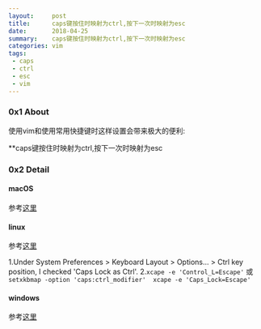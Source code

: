 ```yaml
---
layout:     post
title:      caps键按住时映射为ctrl,按下一次时映射为esc
date:       2018-04-25
summary:    caps键按住时映射为ctrl,按下一次时映射为esc
categories: vim
tags:
 - caps
 - ctrl
 - esc
 - vim
---
```


### 0x1 About

使用vim和使用常用快捷键时这样设置会带来极大的便利:

**caps键按住时映射为ctrl,按下一次时映射为esc

### 0x2 Detail

#### macOS

参考[这里][1]

#### linux

参考[这里][2]

1.Under System Preferences > Keyboard Layout > Options... > Ctrl key position, I checked 'Caps Lock as Ctrl'.
2.`xcape -e 'Control_L=Escape'`
或
`setxkbmap -option 'caps:ctrl_modifier'  xcape -e 'Caps_Lock=Escape'`

#### windows

参考[这里][3]

[1]: http://3xp10it.cc/linux/2017/03/11/%E5%AE%89%E8%A3%85macOS-sierra%E8%A6%81%E5%81%9A%E7%9A%84%E4%BA%8B/
[2]: https://askubuntu.com/questions/177824/remapping-caps-lock-to-control-and-escape-not-the-usual-way/228379
[3]: http://vim.wikia.com/wiki/Map_caps_lock_to_escape_in_Windows
